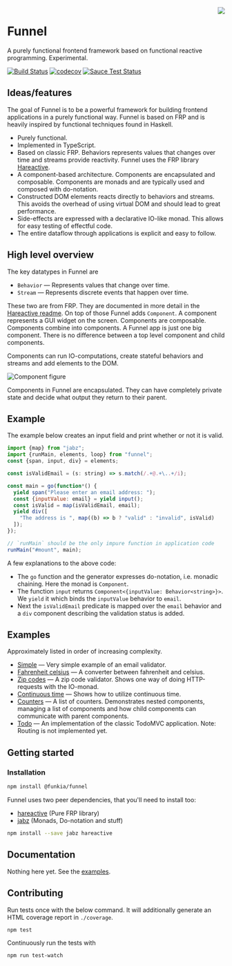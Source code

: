 <img align="right" src="https://avatars0.githubusercontent.com/u/21360882?v=3&s=200">

# Funnel

A purely functional frontend framework based on functional reactive
programming. Experimental.

[![Build Status](https://travis-ci.org/Funkia/funnel.svg?branch=master)](https://travis-ci.org/Funkia/funnel)
[![codecov](https://codecov.io/gh/Funkia/funnel/branch/master/graph/badge.svg)](https://codecov.io/gh/Funkia/funnel)
[![Sauce Test Status](https://saucelabs.com/browser-matrix/funnel.svg)](https://saucelabs.com/u/funnel)

## Ideas/features

The goal of Funnel is to be a powerful framework for building frontend
applications in a purely functional way. Funnel is based on FRP and is
heavily inspired by functional techniques found in Haskell.

* Purely functional.
* Implemented in TypeScript.
* Based on classic FRP. Behaviors represents values that changes over
  time and streams provide reactivity. Funnel uses the FRP
  library [Hareactive](https://github.com/Funkia/hareactive).
* A component-based architecture. Components are encapsulated and
  composable. Components are monads and are typically used and
  composed with do-notation.
* Constructed DOM elements reacts directly to behaviors and streams.
  This avoids the overhead of using virtual DOM and should lead to
  great performance.
* Side-effects are expressed with a declarative IO-like monad. This
  allows for easy testing of effectful code.
* The entire dataflow through applications is explicit and easy to
  follow.

## High level overview

The key datatypes in Funnel are

* `Behavior` — Represents values that change over time.
* `Stream` — Represents discrete events that happen over time.

These two are from FRP. They are documented in more detail in
the [Hareactive readme](#https://github.com/Funkia/hareactive). On top
of those Funnel adds `Component`. A component represents a GUI widget
on the screen. Components are composable. Components combine into
components. A Funnel app is just one big component. There is no
difference between a top level component and child components.

Components can run IO-computations, create stateful behaviors and
streams and add elements to the DOM.

![Component figure](https://rawgit.com/Funkia/funnel/master/component-figure.svg)

Components in Funnel are encapsulated. They can have completely
private state and decide what output they return to their parent.

## Example

The example below creates an input field and print whether or not it
is valid.

```js
import {map} from "jabz";
import {runMain, elements, loop} from "funnel";
const {span, input, div} = elements;

const isValidEmail = (s: string) => s.match(/.+@.+\..+/i);

const main = go(function*() {
  yield span("Please enter an email address: ");
  const {inputValue: email} = yield input();
  const isValid = map(isValidEmail, email);
  yield div([
    "The address is ", map((b) => b ? "valid" : "invalid", isValid)
  ]);
});

// `runMain` should be the only impure function in application code
runMain("#mount", main);
```

A few explanations to the above code:

* The `go` function and the generator expresses do-notation, i.e.
  monadic chaining. Here the monad is `Component`.
* The function `input` returns `Component<{inputValue:
  Behavior<string>}>`. We `yield` it which binds the `inputValue`
  behavior to `email`.
* Next the `isValidEmail` predicate is mapped over the `email`
  behavior and a `div` component describing the validation status is
  added.

## Examples

Approximately listed in order of increasing complexity.

* [Simple](/examples/simple) — Very simple example of an
  email validator.
* [Fahrenheit celsius](/examples/fahrenheit-celsius) — A
  converter between fahrenheit and celsius.
* [Zip codes](/examples/zip-codes) — A zip code validator.
  Shows one way of doing HTTP-requests with the IO-monad.
* [Continuous time](/examples/continuous-time) —
  Shows how to utilize continuous time.
* [Counters](/examples/counters) — A list of counters.
  Demonstrates nested components, managing a list of components and
  how child components can communicate with parent components.
* [Todo](/examples/counters) — An implementation of the
  classic TodoMVC application. Note: Routing is not implemented yet.

## Getting started

### Installation

```sh
npm install @funkia/funnel
```

Funnel uses two peer dependencies, that you'll need to install too:

* [hareactive](https://github.com/Funkia/hareactive) (Pure FRP library)
* [jabz](https://github.com/Funkia/jabz) (Monads, Do-notation and
  stuff)

```sh
npm install --save jabz hareactive
```

## Documentation

Nothing here yet. See the [examples](#examples).

## Contributing

Run tests once with the below command. It will additionally generate
an HTML coverage report in `./coverage`.

```sh
npm test
```

Continuously run the tests with

```sh
npm run test-watch
```
